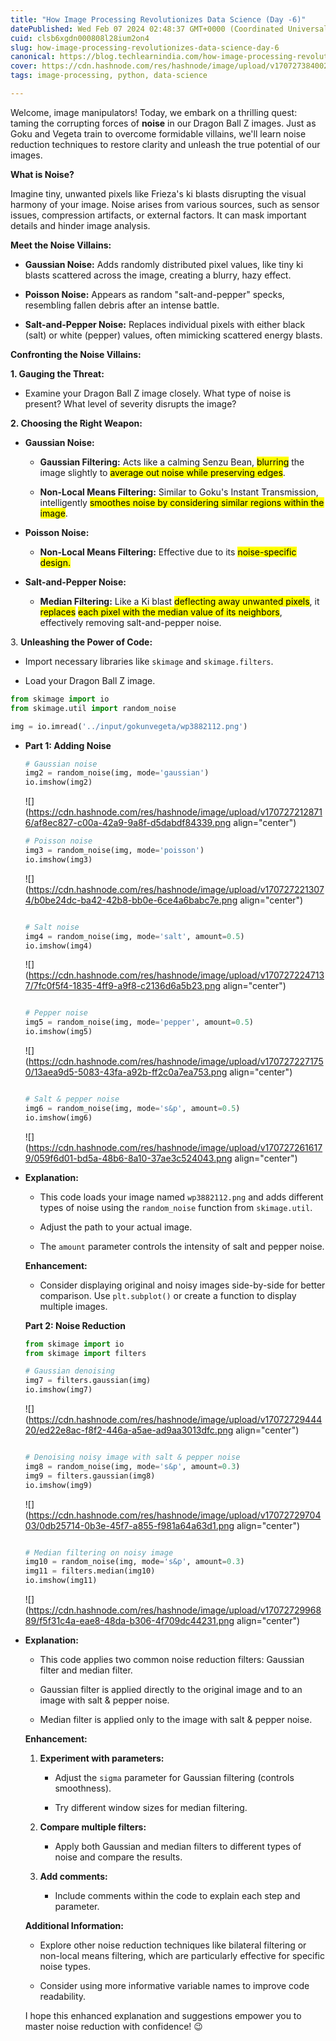 ```yaml
---
title: "How Image Processing Revolutionizes Data Science (Day -6)"
datePublished: Wed Feb 07 2024 02:48:37 GMT+0000 (Coordinated Universal Time)
cuid: clsb6xgdn000808l28ium2on4
slug: how-image-processing-revolutionizes-data-science-day-6
canonical: https://blog.techlearnindia.com/how-image-processing-revolutionizes-data-science-day-6
cover: https://cdn.hashnode.com/res/hashnode/image/upload/v1707273840025/d6cf99f2-3419-4370-ab09-8c141435eec7.png
tags: image-processing, python, data-science

---
```


Welcome, image manipulators! Today, we embark on a thrilling quest: taming the corrupting forces of **noise** in our Dragon Ball Z images. Just as Goku and Vegeta train to overcome formidable villains, we'll learn noise reduction techniques to restore clarity and unleash the true potential of our images.

**What is Noise?**

Imagine tiny, unwanted pixels like Frieza's ki blasts disrupting the visual harmony of your image. Noise arises from various sources, such as sensor issues, compression artifacts, or external factors. It can mask important details and hinder image analysis.

**Meet the Noise Villains:**

* **Gaussian Noise:** Adds randomly distributed pixel values, like tiny ki blasts scattered across the image, creating a blurry, hazy effect.
    
* **Poisson Noise:** Appears as random "salt-and-pepper" specks, resembling fallen debris after an intense battle.
    
* **Salt-and-Pepper Noise:** Replaces individual pixels with either black (salt) or white (pepper) values, often mimicking scattered energy blasts.
    

**Confronting the Noise Villains:**

**1\. Gauging the Threat:**

* Examine your Dragon Ball Z image closely. What type of noise is present? What level of severity disrupts the image?
    

**2\. Choosing the Right Weapon:**

* **Gaussian Noise:**
    
    * **Gaussian Filtering:** Acts like a calming Senzu Bean, <mark>blurring</mark> the image slightly to <mark>average out noise while preserving edges</mark>.
        
    * **Non-Local Means Filtering:** Similar to Goku's Instant Transmission, intelligently <mark>smoothes noise by considering similar regions within the image</mark>.
        
* **Poisson Noise:**
    
    * **Non-Local Means Filtering:** Effective due to its <mark>noise-specific design.</mark>
        
* **Salt-and-Pepper Noise:**
    
    * **Median Filtering:** Like a Ki blast <mark>deflecting away unwanted pixels</mark>, it <mark>replaces</mark> <mark>each pixel with the median value of its neighbors</mark>, effectively removing salt-and-pepper noise.
        

3\. **Unleashing the Power of Code:**

* Import necessary libraries like `skimage` and `skimage.filters`.
    
* Load your Dragon Ball Z image.
    

```python
from skimage import io
from skimage.util import random_noise

img = io.imread('../input/gokunvegeta/wp3882112.png')
```

* **Part 1: Adding Noise**
    
    ```python
    # Gaussian noise
    img2 = random_noise(img, mode='gaussian')
    io.imshow(img2)
    ```
    
    ![](https://cdn.hashnode.com/res/hashnode/image/upload/v1707272128716/af8ec827-c00a-42a9-9a8f-d5dabdf84339.png align="center")
    
    ```python
    # Poisson noise
    img3 = random_noise(img, mode='poisson')
    io.imshow(img3)
    ```
    
    ![](https://cdn.hashnode.com/res/hashnode/image/upload/v1707272213074/b0be24dc-ba42-42b8-bb0e-6ce4a6babc7e.png align="center")
    
    ```python
    
    # Salt noise
    img4 = random_noise(img, mode='salt', amount=0.5)
    io.imshow(img4)
    ```
    
    ![](https://cdn.hashnode.com/res/hashnode/image/upload/v1707272247137/7fc0f5f4-1835-4ff9-a9f8-c2136d6a5b23.png align="center")
    
    ```python
    
    # Pepper noise
    img5 = random_noise(img, mode='pepper', amount=0.5)
    io.imshow(img5)
    ```
    
    ![](https://cdn.hashnode.com/res/hashnode/image/upload/v1707272271750/13aea9d5-5083-43fa-a92b-ff2c0a7ea753.png align="center")
    
    ```python
    
    # Salt & pepper noise
    img6 = random_noise(img, mode='s&p', amount=0.5)
    io.imshow(img6)
    ```
    
    ![](https://cdn.hashnode.com/res/hashnode/image/upload/v1707272616179/059f6d01-bd5a-48b6-8a10-37ae3c524043.png align="center")
    

* **Explanation:**
    
    * This code loads your image named `wp3882112.png` and adds different types of noise using the `random_noise` function from `skimage.util`.
        
    * Adjust the path to your actual image.
        
    * The `amount` parameter controls the intensity of salt and pepper noise.
        
    
    **Enhancement:**
    
    * Consider displaying original and noisy images side-by-side for better comparison. Use `plt.subplot()` or create a function to display multiple images.
        
    
    **Part 2: Noise Reduction**
    
    ```python
    from skimage import io
    from skimage import filters
    
    # Gaussian denoising
    img7 = filters.gaussian(img)
    io.imshow(img7)
    
    ```
    
    ![](https://cdn.hashnode.com/res/hashnode/image/upload/v1707272944420/ed22e8ac-f8f2-446a-a5ae-ad9aa3013dfc.png align="center")
    
    ```python
    
    # Denoising noisy image with salt & pepper noise
    img8 = random_noise(img, mode='s&p', amount=0.3)
    img9 = filters.gaussian(img8)
    io.imshow(img9)
    ```
    
    ![](https://cdn.hashnode.com/res/hashnode/image/upload/v1707272970403/0db25714-0b3e-45f7-a855-f981a64a63d1.png align="center")
    
    ```python
    
    # Median filtering on noisy image
    img10 = random_noise(img, mode='s&p', amount=0.3)
    img11 = filters.median(img10)
    io.imshow(img11)
    ```
    
    ![](https://cdn.hashnode.com/res/hashnode/image/upload/v1707272996889/f5f31c4a-eae8-48da-b306-4f709dc44231.png align="center")
    
* **Explanation:**
    
    * This code applies two common noise reduction filters: Gaussian filter and median filter.
        
    * Gaussian filter is applied directly to the original image and to an image with salt & pepper noise.
        
    * Median filter is applied only to the image with salt & pepper noise.
        
    
    **Enhancement:**
    
    1. **Experiment with parameters:**
        
        * Adjust the `sigma` parameter for Gaussian filtering (controls smoothness).
            
        * Try different window sizes for median filtering.
            
    2. **Compare multiple filters:**
        
        * Apply both Gaussian and median filters to different types of noise and compare the results.
            
    3. **Add comments:**
        
        * Include comments within the code to explain each step and parameter.
            
    
    **Additional Information:**
    
    * Explore other noise reduction techniques like bilateral filtering or non-local means filtering, which are particularly effective for specific noise types.
        
    * Consider using more informative variable names to improve code readability.
        
    
    I hope this enhanced explanation and suggestions empower you to master noise reduction with confidence! 😉
